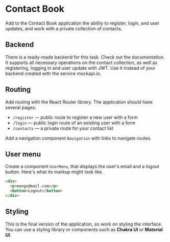 # Contact Book

Add to the Contact Book application the ability to register, login, and user updates, and work with a private collection of contacts.

## Backend

There is a ready-made backend for this task. Check out the documentation. It supports all necessary operations on the contact collection, as well as registering, logging in and user update with JWT. Use it instead of your backend created with the service mockapi.io.

## Routing

Add routing with the React Router library. The application should have several pages:

- `/register` — public route to register a new user with a form  
- `/login` — public login route of an existing user with a form  
- `/contacts` — a private route for your contact list  

Add a navigation component `Navigation` with links to navigate routes.

## User menu

Create a component `UserMenu`, that displays the user's email and a logout button. Here's what its markup might look like.

```html
<div>
  <p>mango@mail.com</p>
  <button>Logout</button>
</div>
```

## Styling

This is the final version of the application, so work on styling the interface. You can use a styling library or components such as **Chakra UI** or **Material UI**.
